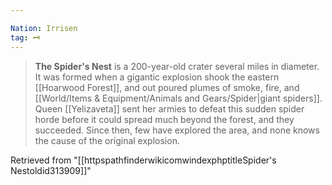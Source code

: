 ```yaml
---

Nation: Irrisen
tag: 🗝️
---
```


> **The Spider's Nest** is a 200-year-old crater several miles in diameter. It was formed when a gigantic explosion shook the eastern [[Hoarwood Forest]], and out poured plumes of smoke, fire, and [[World/Items & Equipment/Animals and Gears/Spider|giant spiders]]. Queen [[Yelizaveta]] sent her armies to defeat this sudden spider horde before it could spread much beyond the forest, and they succeeded. Since then, few have explored the area, and none knows the cause of the original explosion.








Retrieved from "[[httpspathfinderwikicomwindexphptitleSpider's Nestoldid313909]]"